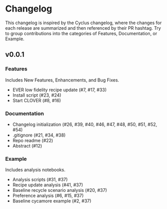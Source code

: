 # Changelog
This changelog is inspired by the Cyclus changelog, where the changes for each release are summarized and then referenced by their PR hashtag. Try to group contributions into the categories of Features, Documentation, or Example.

## v0.0.1

### Features
Includes New Features, Enhancements, and Bug Fixes.

* EVER low fidelity recipe update (#7, #17, #33)
* Install script (#23, #24)
* Start CLOVER (#8, #16)

### Documentation

* Changelog initialization (#26, #39, #40, #46, #47, #48, #50, #51, #52, #54)
* .gitignore (#21, #34, #38)
* Repo readme (#22)
* Abstract (#12)

### Example
Includes analysis notebooks.

* Analysis scripts (#31, #37)
* Recipe update analysis (#41, #37)
* Baseline recycle scenario analysis (#20, #37)
* Preference analysis (#6, #15, #37)
* Baseline cycamore example (#2, #37)
